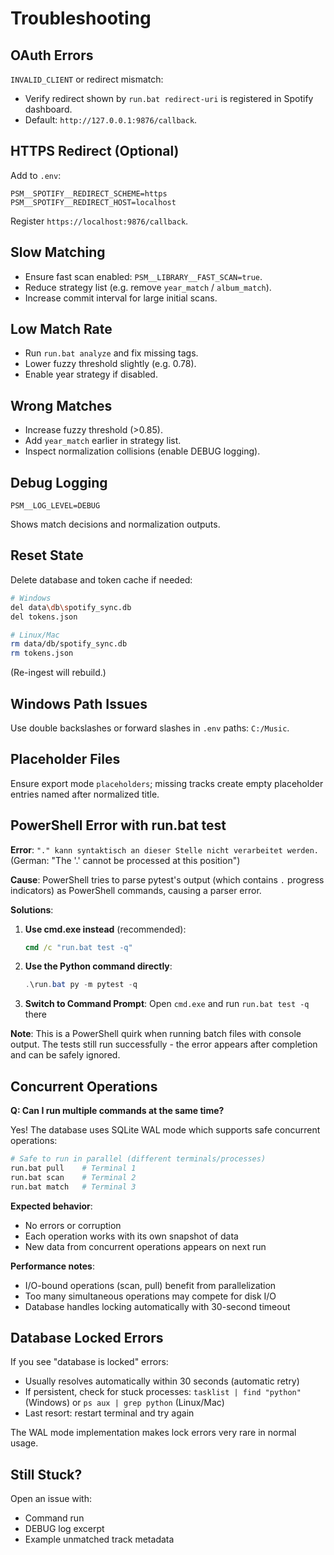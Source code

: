 # Troubleshooting

## OAuth Errors
`INVALID_CLIENT` or redirect mismatch:
- Verify redirect shown by `run.bat redirect-uri` is registered in Spotify dashboard.
- Default: `http://127.0.0.1:9876/callback`.

## HTTPS Redirect (Optional)
Add to `.env`:
```
PSM__SPOTIFY__REDIRECT_SCHEME=https
PSM__SPOTIFY__REDIRECT_HOST=localhost
```
Register `https://localhost:9876/callback`.

## Slow Matching
- Ensure fast scan enabled: `PSM__LIBRARY__FAST_SCAN=true`.
- Reduce strategy list (e.g. remove `year_match` / `album_match`).
- Increase commit interval for large initial scans.

## Low Match Rate
- Run `run.bat analyze` and fix missing tags.
- Lower fuzzy threshold slightly (e.g. 0.78).
- Enable year strategy if disabled.

## Wrong Matches
- Increase fuzzy threshold (>0.85).
- Add `year_match` earlier in strategy list.
- Inspect normalization collisions (enable DEBUG logging).

## Debug Logging
```
PSM__LOG_LEVEL=DEBUG
```
Shows match decisions and normalization outputs.

## Reset State
Delete database and token cache if needed:
```bash
# Windows
del data\db\spotify_sync.db
del tokens.json

# Linux/Mac
rm data/db/spotify_sync.db
rm tokens.json
```
(Re-ingest will rebuild.)

## Windows Path Issues
Use double backslashes or forward slashes in `.env` paths: `C:/Music`.

## Placeholder Files
Ensure export mode `placeholders`; missing tracks create empty placeholder entries named after normalized title.

## PowerShell Error with run.bat test

**Error**: `"." kann syntaktisch an dieser Stelle nicht verarbeitet werden.` (German: "The '.' cannot be processed at this position")

**Cause**: PowerShell tries to parse pytest's output (which contains `.` progress indicators) as PowerShell commands, causing a parser error.

**Solutions**:
1. **Use cmd.exe instead** (recommended):
   ```cmd
   cmd /c "run.bat test -q"
   ```

2. **Use the Python command directly**:
   ```powershell
   .\run.bat py -m pytest -q
   ```

3. **Switch to Command Prompt**: Open `cmd.exe` and run `run.bat test -q` there

**Note**: This is a PowerShell quirk when running batch files with console output. The tests still run successfully - the error appears after completion and can be safely ignored.

## Concurrent Operations

**Q: Can I run multiple commands at the same time?**

Yes! The database uses SQLite WAL mode which supports safe concurrent operations:

```bash
# Safe to run in parallel (different terminals/processes)
run.bat pull    # Terminal 1
run.bat scan    # Terminal 2
run.bat match   # Terminal 3
```

**Expected behavior**:
- No errors or corruption
- Each operation works with its own snapshot of data
- New data from concurrent operations appears on next run

**Performance notes**:
- I/O-bound operations (scan, pull) benefit from parallelization
- Too many simultaneous operations may compete for disk I/O
- Database handles locking automatically with 30-second timeout

## Database Locked Errors

If you see "database is locked" errors:
- Usually resolves automatically within 30 seconds (automatic retry)
- If persistent, check for stuck processes: `tasklist | find "python"` (Windows) or `ps aux | grep python` (Linux/Mac)
- Last resort: restart terminal and try again

The WAL mode implementation makes lock errors very rare in normal usage.

## Still Stuck?
Open an issue with:
- Command run
- DEBUG log excerpt
- Example unmatched track metadata
